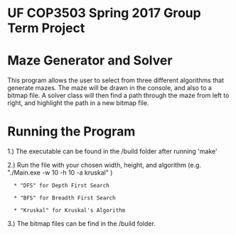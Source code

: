 # UF COP3503 Spring 2017 Group Term Project

# Maze Generator and Solver

This program allows the user to select from three different algorithms that generate mazes. The maze will be drawn in the console, and also to a bitmap file. A solver class will then find a path through the maze from left to right, and highlight the path in a new bitmap file.

# Running the Program
1.) The executable can be found in the /build folder after running 'make'

2.) Run the file with your chosen width, height, and algorithm (e.g. "./Main.exe -w 10 -h 10 -a kruskal" )

      * "DFS" for Depth First Search
      
      * "BFS" for Breadth First Search
      
      * "Kruskal" for Kruskal's Algorithm
      
3.) The bitmap files can be find in the /build folder.
